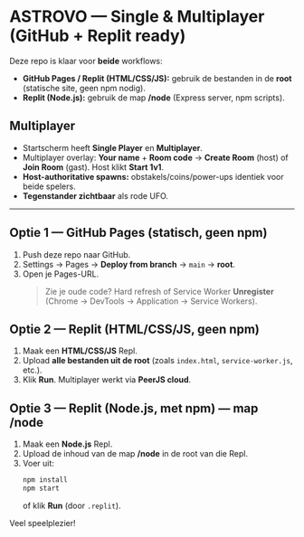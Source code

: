 # ASTROVO — Single & Multiplayer (GitHub + Replit ready)

Deze repo is klaar voor **beide** workflows:

- **GitHub Pages / Replit (HTML/CSS/JS):** gebruik de bestanden in de **root** (statische site, geen npm nodig).
- **Replit (Node.js):** gebruik de map **/node** (Express server, npm scripts).

## Multiplayer
- Startscherm heeft **Single Player** en **Multiplayer**.
- Multiplayer overlay: **Your name** + **Room code** → **Create Room** (host) of **Join Room** (gast). Host klikt **Start 1v1**.
- **Host-authoritative spawns:** obstakels/coins/power-ups identiek voor beide spelers.
- **Tegenstander zichtbaar** als rode UFO.

---

## Optie 1 — GitHub Pages (statisch, geen npm)
1. Push deze repo naar GitHub.
2. Settings → Pages → **Deploy from branch** → `main` → **root**.
3. Open je Pages-URL.  
   > Zie je oude code? Hard refresh of Service Worker **Unregister** (Chrome → DevTools → Application → Service Workers).

## Optie 2 — Replit (HTML/CSS/JS, geen npm)
1. Maak een **HTML/CSS/JS** Repl.
2. Upload **alle bestanden uit de root** (zoals `index.html`, `service-worker.js`, etc.).
3. Klik **Run**. Multiplayer werkt via **PeerJS cloud**.

## Optie 3 — Replit (Node.js, met npm) — map /node
1. Maak een **Node.js** Repl.
2. Upload de inhoud van de map **/node** in de root van die Repl.
3. Voer uit:
   ```bash
   npm install
   npm start
   ```
   of klik **Run** (door `.replit`).

Veel speelplezier!
